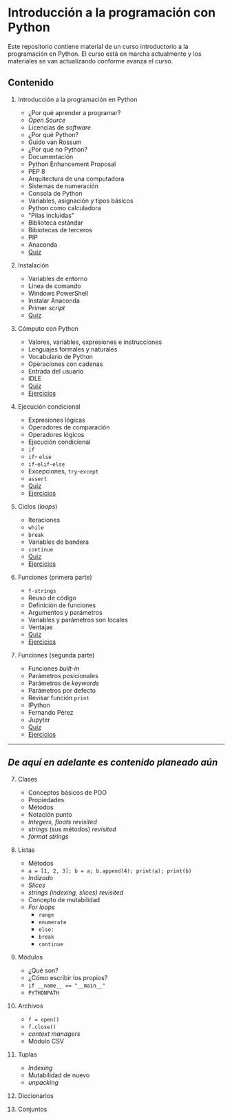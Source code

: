 # Introducción a la programación con Python

Este repositorio contiene material de un curso introductorio a la programación en Python. El curso está en marcha actualmente y los materiales se van actualizando conforme avanza el curso.

## Contenido

1. Introducción a la programación en Python
	* ¿Por qué aprender a programar?
	* *Open Source*
	* Licencias de *software*
	* ¿Por qué Python?
	* Guido van Rossum
	* ¿Por qué no Python?
	* Documentación
	* Python Enhancement Proposal
	* PEP 8
	* Arquitectura de una computadora
	* Sistemas de numeración
	* Consola de Python
	* Variables, asignación y tipos básicos
	* Python como calculadora
	* "Pilas incluidas"
	* Biblioteca estándar
	* Bibiotecas de terceros
	* PIP
	* Anaconda
	* [Quiz](./md/Quiz01.md)
	
2. Instalación
	* Variables de entorno
	* Línea de comando
	* Windows PowerShell
	* Instalar Anaconda
	* Primer *script*
	* [Quiz](./md/Quiz02.md)

3. Cómputo con Python
	* Valores, variables, expresiones e instrucciones
	* Lenguajes formales y naturales
	* Vocabulario de Python
	* Operaciones con cadenas
	* Entrada del usuario
	* IDLE
	* [Quiz](./md/Quiz03.md)
	* [Ejercicios](./md/Ejercicios03.md)
	
4. Ejecución condicional
	* Expresiones lógicas
	* Operadores de comparación
	* Operadores lógicos
	* Ejecución condicional
	* `if`
	* `if`- `else`
	* `if`-`elif`-`else`
	* Excepciones, `try`-`except`
	* `assert`
	* [Quiz](./md/Quiz04.md)
	* [Ejercicios](./md/Ejercicios04.md)

5. Ciclos (*loops*)
	* Iteraciones
	* `while`
	* `break`
	* Variables de bandera
	* `continue`
	* [Quiz](./md/Quiz05.md)
	* [Ejercicios](./md/Ejercicios05.md)
	
6. Funciones (primera parte)
	* `f-strings`
	* Reuso de código
	* Definición de funciones
	* Argumentos y parámetros
	* Variables y parámetros son locales
	* Ventajas
	* [Quiz](./md/Quiz06.md)
	* [Ejercicios](./md/Ejercicios06.md)

6. Funciones (segunda parte)
	* Funciones *built-in*
	* Parámetros posicionales
	* Parámetros de *keywords*
	* Parámetros por defecto
	* Revisar función `print`
	* IPython
	* Fernando Pérez
	* Jupyter
	* [Quiz](.md/Quiz07.md)
	* [Ejercicios](./md/Ejercicios07.md)

----
*De aquí en adelante es contenido planeado aún*
---

7. Clases
	* Conceptos básicos de POO
	* Propiedades
	* Métodos
	* Notación punto
	* *Integers, floats revisited*
	* *strings* (sus métodos) *revisited*
	* *format strings*
	
8. Listas
	* Métodos
	* `a = [1, 2, 3]; b = a; b.append(4); print(a); print(b)`
	* *Indizado*
	* *Slices*
	* *strings (indexing, slices) revisited*
	* Concepto de mutabilidad
	* *For loops*
		- `range`
		- `enumerate`
		- `else:`
		- `break`
		- `continue`
		
9. Módulos
	* ¿Qué son?
	* ¿Cómo escribir los propios?
	* `if __name__ == "__main__"`
	* `PYTHONPATH`

10. Archivos
	* `f = open()`
	* `f.close()`
	* *context managers*
	* Módulo CSV

11. Tuplas
	* *Indexing*
	* Mutabilidad de nuevo	
	* *unpacking*
	
12. Diccionarios

13. Conjuntos
